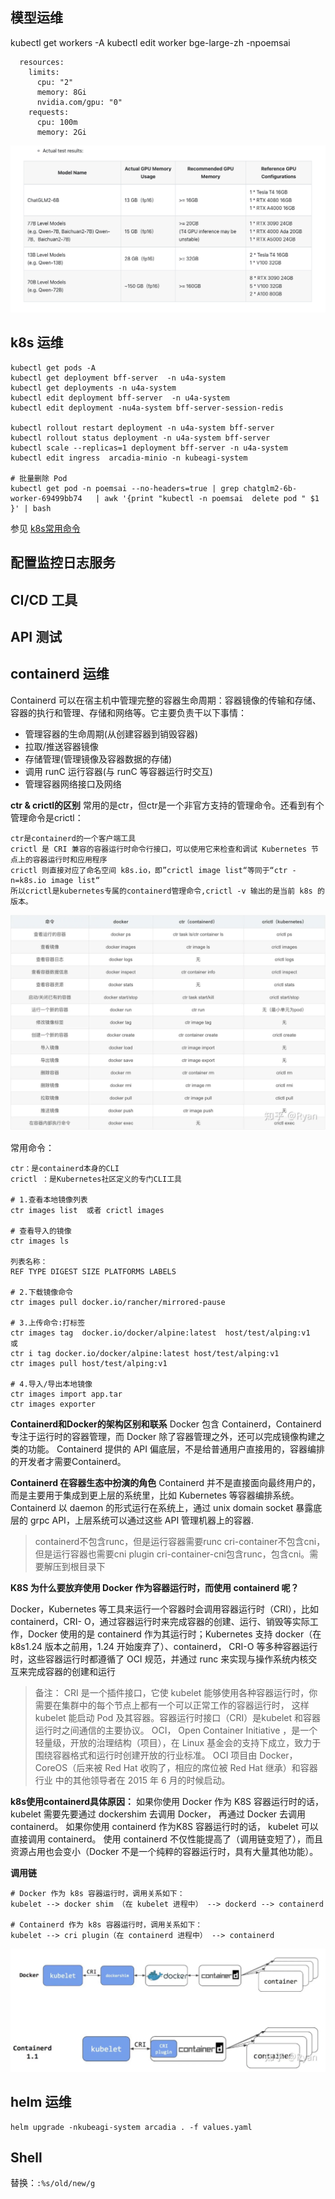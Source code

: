 ## 模型运维

kubectl get workers  -A
kubectl edit  worker bge-large-zh    -npoemsai
```
  resources:
    limits:
      cpu: "2"
      memory: 8Gi
      nvidia.com/gpu: "0"
    requests:
      cpu: 100m
      memory: 2Gi
```
![alt text](image-2.png)

## k8s 运维
```
kubectl get pods -A
kubectl get deployment bff-server  -n u4a-system
kubectl get deployments -n u4a-system
kubectl edit deployment bff-server  -n u4a-system
kubectl edit deployment -nu4a-system bff-server-session-redis

kubectl rollout restart deployment -n u4a-system bff-server
kubectl rollout status deployment -n u4a-system bff-server
kubectl scale --replicas=1 deployment bff-server -n u4a-system
kubectl edit ingress  arcadia-minio -n kubeagi-system 

# 批量删除 Pod
kubectl get pod -n poemsai --no-headers=true | grep chatglm2-6b-worker-69499bb74   | awk '{print "kubectl -n poemsai  delete pod " $1 }' | bash
```

参见 [k8s常用命令](k8s_commands.md)

## 配置监控日志服务

## CI/CD 工具

## API 测试

## containerd 运维
Containerd 可以在宿主机中管理完整的容器生命周期：容器镜像的传输和存储、容器的执行和管理、存储和网络等。它主要负责干以下事情：
* 管理容器的生命周期(从创建容器到销毁容器)
* 拉取/推送容器镜像
* 存储管理(管理镜像及容器数据的存储)
* 调用 runC 运行容器(与 runC 等容器运行时交互)
* 管理容器网络接口及网络

**ctr & crictl的区别**
常用的是ctr，但ctr是一个非官方支持的管理命令。还看到有个管理命令是crictl：
```
ctr是containerd的一个客户端工具
crictl 是 CRI 兼容的容器运行时命令行接口，可以使用它来检查和调试 Kubernetes 节点上的容器运行时和应用程序
crictl 则直接对应了命名空间 k8s.io，即”crictl image list“等同于“ctr -n=k8s.io image list“
所以crictl是kubernetes专属的containerd管理命令,crictl -v 输出的是当前 k8s 的版本。
```
![alt text](image-1.png)

常用命令：
```
ctr：是containerd本身的CLI
crictl ：是Kubernetes社区定义的专门CLI工具

# 1.查看本地镜像列表
ctr images list  或者 crictl images

# 查看导入的镜像
ctr images ls 

列表名称：
REF TYPE DIGEST SIZE PLATFORMS LABELS

# 2.下载镜像命令
ctr images pull docker.io/rancher/mirrored-pause

# 3.上传命令:打标签
ctr images tag  docker.io/docker/alpine:latest  host/test/alping:v1
或
ctr i tag docker.io/docker/alpine:latest host/test/alping:v1
ctr images pull host/test/alping:v1

# 4.导入/导出本地镜像
ctr images import app.tar
ctr images exporter
```

**Containerd和Docker的架构区别和联系**
Docker 包含 Containerd，Containerd 专注于运行时的容器管理，而 Docker 除了容器管理之外，还可以完成镜像构建之类的功能。
Containerd 提供的 API 偏底层，不是给普通用户直接用的，容器编排的开发者才需要Containerd。


**Containerd 在容器生态中扮演的角色**
Containerd 并不是直接面向最终用户的，而是主要用于集成到更上层的系统里，比如 Kubernetes 等容器编排系统。
Containerd 以 daemon 的形式运行在系统上，通过 unix domain socket 暴露底层的 grpc API，上层系统可以通过这些 API 管理机器上的容器.
>containerd不包含runc，但是运行容器需要runc
cri-container不包含cni，但是运行容器也需要cni plugin
cri-container-cni包含runc，包含cni。需要解压到根目录下


**K8S 为什么要放弃使用 Docker 作为容器运行时，而使用 containerd 呢？**

Docker，Kubernetes  等工具来运行一个容器时会调用容器运行时（CRI），比如  containerd，CRI- O，通过容器运行时来完成容器的创建、运行、销毁等实际工作，Docker 使用的是 containerd 作为其运行时；Kubernetes 支持 docker（在 k8s1.24 版本之前用，1.24 开始废弃了）、containerd， CRI-O 等多种容器运行时，这些容器运行时都遵循了 OCI 规范，并通过 runc 来实现与操作系统内核交互来完成容器的创建和运行

>备注：
CRI 是一个插件接口，它使 kubelet 能够使用各种容器运行时，你需要在集群中的每个节点上都有一个可以正常工作的容器运行时， 这样 kubelet 能启动 Pod 及其容器。容器运行时接口（CRI）是kubelet 和容器运行时之间通信的主要协议。
OCI， Open Container Initiative ，是一个轻量级，开放的治理结构（项目），在  Linux  基金会的支持下成立，致力于围绕容器格式和运行时创建开放的行业标准。 OCI 项目由 Docker，CoreOS（后来被 Red Hat 收购了，相应的席位被 Red Hat 继承）和容器行业
中的其他领导者在 2015 年 6 月的时候启动。

**k8s使用containerd具体原因：**
如果你使用 Docker 作为 K8S 容器运行时的话，kubelet 需要先要通过 dockershim 去调用 Docker， 再通过 Docker 去调用containerd。
如果你使用 containerd 作为K8S 容器运行时的话， kubelet 可以直接调用 containerd。
使用 containerd 不仅性能提高了（调用链变短了），而且资源占用也会变小（Docker 不是一个纯粹的容器运行时，具有大量其他功能）。

**调用链**
```
# Docker 作为 k8s 容器运行时，调用关系如下：
kubelet --> docker shim （在 kubelet 进程中） --> dockerd --> containerd 

# Containerd 作为 k8s 容器运行时，调用关系如下：
kubelet --> cri plugin（在 containerd 进程中） --> containerd
```
![alt text](image.png)
## helm 运维
```
helm upgrade -nkubeagi-system arcadia . -f values.yaml
```

## Shell
替换：`:%s/old/new/g`


